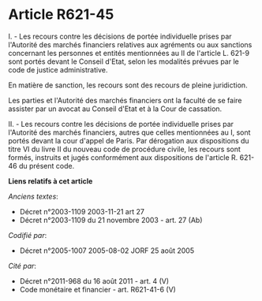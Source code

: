 # Article R621-45

I. - Les recours contre les décisions de portée individuelle prises par l'Autorité des marchés financiers relatives aux
agréments ou aux sanctions concernant les personnes et entités mentionnées au II de l'article L. 621-9 sont portés devant le
Conseil d'Etat, selon les modalités prévues par le code de justice administrative.

En matière de sanction, les recours sont des recours de pleine juridiction.

Les parties et l'Autorité des marchés financiers ont la faculté de se faire assister par un avocat au Conseil d'Etat et à la
Cour de cassation.

II. - Les recours contre les décisions de portée individuelle prises par l'Autorité des marchés financiers, autres que celles
mentionnées au I, sont portés devant la cour d'appel de Paris. Par dérogation aux dispositions du titre VI du livre II du
nouveau code de procédure civile, les recours sont formés, instruits et jugés conformément aux dispositions de l'article R.
621-46 du présent code.

**Liens relatifs à cet article**

_Anciens textes_:

  - Décret n°2003-1109 2003-11-21 art 27
  - Décret n°2003-1109 du 21 novembre 2003 - art. 27 (Ab)

_Codifié par_:

  - Décret n°2005-1007 2005-08-02 JORF 25 août 2005

_Cité par_:

  - Décret n°2011-968 du 16 août 2011 - art. 4 (V)
  - Code monétaire et financier - art. R621-41-6 (V)
